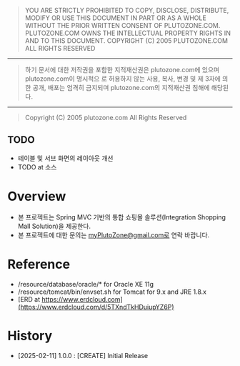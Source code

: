 > YOU ARE STRICTLY PROHIBITED TO COPY, DISCLOSE, DISTRIBUTE, MODIFY OR USE THIS
DOCUMENT IN PART OR AS A WHOLE WITHOUT THE PRIOR WRITTEN CONSENT OF
PLUTOZONE.COM.
PLUTOZONE.COM OWNS THE INTELLECTUAL PROPERTY RIGHTS IN AND TO THIS DOCUMENT.
COPYRIGHT (C) 2005 PLUTOZONE.COM ALL RIGHTS RESERVED
***
> 하기 문서에 대한 저작권을 포함한 지적재산권은 plutozone.com에 있으며 plutozone.com이 명시적으
로 허용하지 않는 사용, 복사, 변경 및 제 3자에 의한 공개, 배포는 엄격히 금지되며
plutozone.com의 지적재산권 침해에 해당된다.
***
> Copyright (C) 2005 plutozone.com All Rights Reserved


## TODO
- 테이블 및 서브 화면의 레이아웃 개선
- TODO at 소스


# Overview
- 본 프로젝트는 Spring MVC 기반의 통합 쇼핑몰 솔루션(Integration Shopping Mall Solution)을 제공한다.
- 본 프로젝트에 대한 문의는 myPlutoZone@gmail.com로 연락 바랍니다.


# Reference
- /resource/database/oracle/* for Oracle XE 11g
- /resource/tomcat/bin/envset.sh for Tomcat for 9.x and JRE 1.8.x
- [ERD at https://www.erdcloud.com](https://www.erdcloud.com/d/5TXndTkHDuiupYZ6P)


# History
- [2025-02-11] 1.0.0	: [CREATE] Initial Release